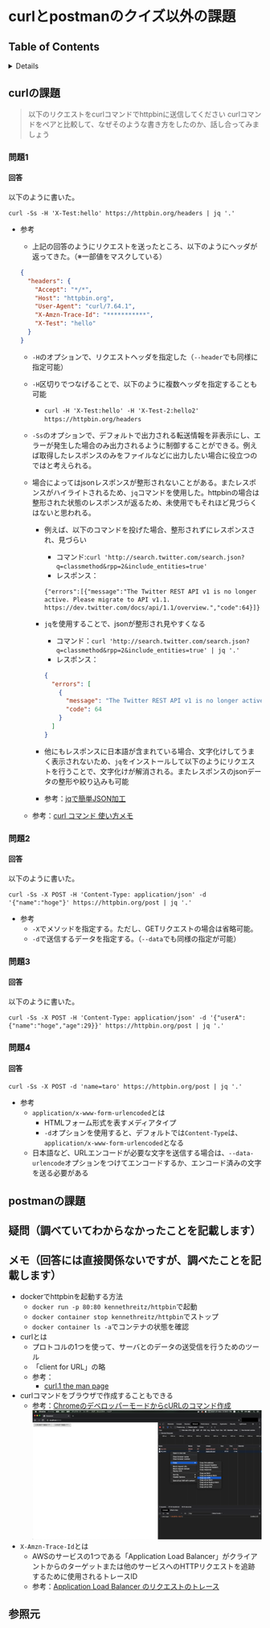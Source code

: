 # curlとpostmanのクイズ以外の課題

## Table of Contents
<!-- START doctoc generated TOC please keep comment here to allow auto update -->
<!-- DON'T EDIT THIS SECTION, INSTEAD RE-RUN doctoc TO UPDATE -->
<details>
<summary>Details</summary>

- [curlの課題](#curl%E3%81%AE%E8%AA%B2%E9%A1%8C)
  - [問題1](#%E5%95%8F%E9%A1%8C1)
    - [回答](#%E5%9B%9E%E7%AD%94)
  - [問題2](#%E5%95%8F%E9%A1%8C2)
    - [回答](#%E5%9B%9E%E7%AD%94-1)
  - [問題3](#%E5%95%8F%E9%A1%8C3)
    - [回答](#%E5%9B%9E%E7%AD%94-2)
  - [問題4](#%E5%95%8F%E9%A1%8C4)
    - [回答](#%E5%9B%9E%E7%AD%94-3)
- [postmanの課題](#postman%E3%81%AE%E8%AA%B2%E9%A1%8C)
- [疑問（調べていてわからなかったことを記載します）](#%E7%96%91%E5%95%8F%E8%AA%BF%E3%81%B9%E3%81%A6%E3%81%84%E3%81%A6%E3%82%8F%E3%81%8B%E3%82%89%E3%81%AA%E3%81%8B%E3%81%A3%E3%81%9F%E3%81%93%E3%81%A8%E3%82%92%E8%A8%98%E8%BC%89%E3%81%97%E3%81%BE%E3%81%99)
- [メモ（回答には直接関係ないですが、調べたことを記載します）](#%E3%83%A1%E3%83%A2%E5%9B%9E%E7%AD%94%E3%81%AB%E3%81%AF%E7%9B%B4%E6%8E%A5%E9%96%A2%E4%BF%82%E3%81%AA%E3%81%84%E3%81%A7%E3%81%99%E3%81%8C%E8%AA%BF%E3%81%B9%E3%81%9F%E3%81%93%E3%81%A8%E3%82%92%E8%A8%98%E8%BC%89%E3%81%97%E3%81%BE%E3%81%99)
- [参照元](#%E5%8F%82%E7%85%A7%E5%85%83)

</details>
<!-- END doctoc generated TOC please keep comment here to allow auto update -->

## curlの課題

> 以下のリクエストをcurlコマンドでhttpbinに送信してください
> curlコマンドをペアと比較して、なぜそのような書き方をしたのか、話し合ってみましょう

### 問題1

#### 回答

以下のように書いた。

```curl
curl -Ss -H 'X-Test:hello' https://httpbin.org/headers | jq '.'
```

* 参考
  * 上記の回答のようにリクエストを送ったところ、以下のようにヘッダが返ってきた。（※一部値をマスクしている）
  
  ```json
  {
    "headers": {
      "Accept": "*/*", 
      "Host": "httpbin.org", 
      "User-Agent": "curl/7.64.1", 
      "X-Amzn-Trace-Id": "***********", 
      "X-Test": "hello"
    }
  }
  ```

  * `-H`のオプションで、リクエストヘッダを指定した（`--header`でも同様に指定可能）
  * `-H`区切りでつなげることで、以下のように複数ヘッダを指定することも可能
    * `curl -H 'X-Test:hello' -H 'X-Test-2:hello2' https://httpbin.org/headers`
  * `-Ss`のオプションで、デフォルトで出力される転送情報を非表示にし、エラーが発生した場合のみ出力されるように制御することができる。例えば取得したレスポンスのみをファイルなどに出力したい場合に役立つのではと考えられる。
  * 場合によってはjsonレスポンスが整形されないことがある。またレスポンスがハイライトされるため、`jq`コマンドを使用した。httpbinの場合は整形された状態のレスポンスが返るため、未使用でもそれほど見づらくはないと思われる。
    * 例えば、以下のコマンドを投げた場合、整形されずにレスポンスされ、見づらい
      * コマンド:`curl 'http://search.twitter.com/search.json?q=classmethod&rpp=2&include_entities=true'`
      * レスポンス：

      ```text
      {"errors":[{"message":"The Twitter REST API v1 is no longer active. Please migrate to API v1.1. https://dev.twitter.com/docs/api/1.1/overview.","code":64}]}
      ```

    * `jq`を使用することで、jsonが整形され見やすくなる
      * コマンド：`curl 'http://search.twitter.com/search.json?q=classmethod&rpp=2&include_entities=true' | jq '.'`
      * レスポンス：

      ```json
      {
        "errors": [
          {
            "message": "The Twitter REST API v1 is no longer active. Please migrate to API v1.1. https://dev.twitter.com/docs/api/1.1/overview.",
            "code": 64
          }
        ]
      }
      ```

    * 他にもレスポンスに日本語が含まれている場合、文字化けしてうまく表示されないため、`jq`をインストールして以下のようにリクエストを行うことで、文字化けが解消される。またレスポンスのjsonデータの整形や絞り込みも可能
    * 参考：[jqで簡単JSON加工](https://dev.classmethod.jp/articles/jq/)
  
  * 参考：[curl コマンド 使い方メモ](https://qiita.com/yasuhiroki/items/a569d3371a66e365316f)

### 問題2

#### 回答

以下のように書いた。

```curl
curl -Ss -X POST -H 'Content-Type: application/json' -d '{"name":"hoge"}' https://httpbin.org/post | jq '.'
```

* 参考
  * `-X`でメソッドを指定する。ただし、GETリクエストの場合は省略可能。
  * `-d`で送信するデータを指定する。（`--data`でも同様の指定が可能）

### 問題3

#### 回答

以下のように書いた。

```curl
curl -Ss -X POST -H 'Content-Type: application/json' -d '{"userA":{"name":"hoge","age":29}}' https://httpbin.org/post | jq '.'
```

### 問題4

#### 回答

```curl
curl -Ss -X POST -d 'name=taro' https://httpbin.org/post | jq '.'
```

* 参考
  * `application/x-www-form-urlencoded`とは
    * HTMLフォーム形式を表すメディアタイプ
    * `-d`オプションを使用すると、デフォルトでは`Content-Type`は、`application/x-www-form-urlencoded`となる
  * 日本語など、URLエンコードが必要な文字を送信する場合は、`--data-urlencode`オプションをつけてエンコードするか、エンコード済みの文字を送る必要がある

## postmanの課題

## 疑問（調べていてわからなかったことを記載します）

## メモ（回答には直接関係ないですが、調べたことを記載します）
* dockerでhttpbinを起動する方法
  * `docker run -p 80:80 kennethreitz/httpbin`で起動
  * `docker container stop kennethreitz/httpbin`でストップ
  * `docker container ls -a`でコンテナの状態を確認
* curlとは
  * プロトコルの1つを使って、サーバとのデータの送受信を行うためのツール
  * 「client for URL」の略
  * 参考：
    * [curl.1 the man page](https://curl.se/docs/manpage.html)
* curlコマンドをブラウザで作成することもできる
  * 参考：[ChromeのデベロッパーモードからcURLのコマンド作成](https://masalib.hatenablog.com/entry/2018/06/05/213000)
  ![curl_command_from_browser](../../assets/create_curl_command_from_browser.png)
* `X-Amzn-Trace-Id`とは
  * AWSのサービスの1つである「Application Load Balancer」がクライアントからのターゲットまたは他のサービスへのHTTPリクエストを追跡するために使用されるトレースID
  * 参考：[Application Load Balancer のリクエストのトレース](https://docs.aws.amazon.com/ja_jp/elasticloadbalancing/latest/application/load-balancer-request-tracing.html)

## 参照元